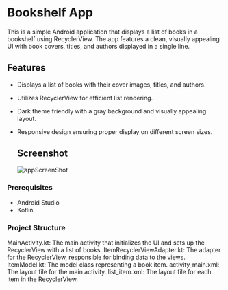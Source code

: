 
# Bookshelf App

This is a simple Android application that displays a list of books in a bookshelf using RecyclerView. The app features a clean, visually appealing UI with book covers, titles, and authors displayed in a single line. 

## Features

- Displays a list of books with their cover images, titles, and authors.
- Utilizes RecyclerView for efficient list rendering.
- Dark theme friendly with a gray background and visually appealing layout.
- Responsive design ensuring proper display on different screen sizes.

  ## Screenshot
  ![appScreenShot](https://github.com/user-attachments/assets/779fea9c-db13-4952-8196-1f84f97d3f79)


### Prerequisites

- Android Studio
- Kotlin

### Project Structure
MainActivity.kt: The main activity that initializes the UI and sets up the RecyclerView with a list of books.
ItemRecyclerViewAdapter.kt: The adapter for the RecyclerView, responsible for binding data to the views.
ItemModel.kt: The model class representing a book item.
activity_main.xml: The layout file for the main activity.
list_item.xml: The layout file for each item in the RecyclerView.

